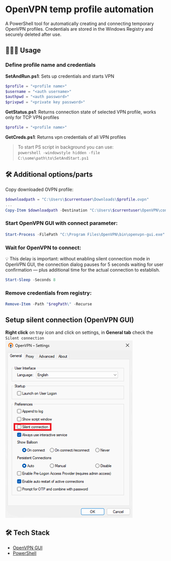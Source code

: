 # OpenVPN temp profile automation
A PowerShell tool for automatically creating and connecting temporary OpenVPN profiles. Credentials are stored in the Windows Registry and securely deleted after use.

## 🧑🏻‍💻 Usage
### Define profile name and credentials
**SetAndRun.ps1**: Sets up credentials and starts VPN
```powershell
$profile = "<profile name>"
$username = "<auth username>"
$authpwd = "<auth password>"
$privpwd = "<private key password>"
```
**GetStatus.ps1**: Returns connection state of selected VPN profile, works only for TCP VPN profiles
```powershell
$profile = "<profile name>"
```
**GetCreds.ps1**: Returns vpn credentials of all VPN profiles
>To start PS script in background you can use:<br>`powershell -windowstyle hidden -file C:\some\path\to\SetAndStart.ps1`

## 🛠 Additional options/parts
Copy downloaded OVPN profile:
```powershell
$downloadpath = "C:\Users\$currentuser\Downloads\$profile.ovpn"
...
Copy-Item $downloadpath -Destination "C:\Users\$currentuser\OpenVPN\config"
```
### Start OpenVPN GUI with connect parameter:
```powershell
Start-Process -FilePath "C:\Program Files\OpenVPN\bin\openvpn-gui.exe" -ArgumentList "--connect $profile.ovpn"
```
### Wait for OpenVPN to connect:
💡 This delay is important: without enabling silent connection mode in OpenVPN GUI, the connection dialog pauses for 5 seconds waiting for user confirmation — plus additional time for the actual connection to establish.
```powershell
Start-Sleep -Seconds 8
```

### Remove credentials from registry:
```powershell
Remove-Item -Path "$regPath\" -Recurse
```

## Setup silent connection (OpenVPN GUI)
**Right click** on tray icon and click on settings, in **General tab** check the `Silent connection`
![Image](/settings.png)

## 🛠️ Tech Stack
- [OpenVPN GUI](https://openvpn.net/community-downloads/)
- [PowerShell](https://github.com/PowerShell/PowerShell)
